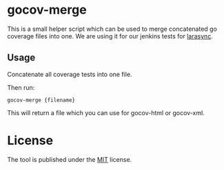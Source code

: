 # gocov-merge

This is a small helper script which can be used to merge concatenated go coverage files
into one. We are using it for our jenkins tests for [larasync](https://github.com/hoffie/larasync).

## Usage

Concatenate all coverage tests into one file.

Then run:

```[bash]
gocov-merge {filename}
```

This will return a file which you can use for gocov-html or gocov-xml.

# License

The tool is published under the [MIT](https://github.com/cbrand/gocov-merge/blob/master/LICENSE) license.
